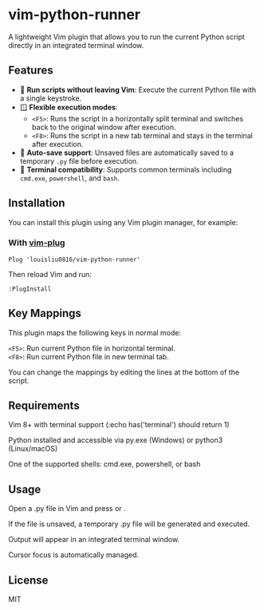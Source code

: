 # vim-python-runner

A lightweight Vim plugin that allows you to run the current Python script directly in an integrated terminal window.

## Features

- 🔄 **Run scripts without leaving Vim**: Execute the current Python file with a single keystroke.
- 🪟 **Flexible execution modes**:
  - `<F5>`: Runs the script in a horizontally split terminal and switches back to the original window after execution.
  - `<F8>`: Runs the script in a new tab terminal and stays in the terminal after execution.
- 📄 **Auto-save support**: Unsaved files are automatically saved to a temporary `.py` file before execution.
- 🐚 **Terminal compatibility**: Supports common terminals including `cmd.exe`, `powershell`, and `bash`.

## Installation

You can install this plugin using any Vim plugin manager, for example:

### With [vim-plug](https://github.com/junegunn/vim-plug)

```vim
Plug 'louisliu0816/vim-python-runner'
```
Then reload Vim and run:
```vim
:PlugInstall
```

## Key Mappings
This plugin maps the following keys in normal mode:

`<F5>`: Run current Python file in horizontal terminal.  
`<F8>`: Run current Python file in new terminal tab.

You can change the mappings by editing the lines at the bottom of the script.

## Requirements
Vim 8+ with terminal support (:echo has('terminal') should return 1)

Python installed and accessible via py.exe (Windows) or python3 (Linux/macOS)

One of the supported shells: cmd.exe, powershell, or bash

## Usage
Open a .py file in Vim and press <F5> or <F8>.

If the file is unsaved, a temporary .py file will be generated and executed.

Output will appear in an integrated terminal window.

Cursor focus is automatically managed.

## License
MIT
